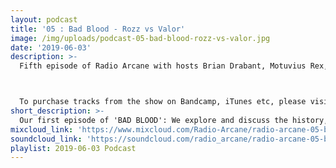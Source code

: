 ```yaml
---
layout: podcast
title: '05 : Bad Blood - Rozz vs Valor'
image: /img/uploads/podcast-05-bad-blood-rozz-vs-valor.jpg
date: '2019-06-03'
description: >-
  Fifth episode of Radio Arcane with hosts Brian Drabant, Motuvius Rex, Gothic Bastard, Sorrow Vomit and Kaleidoscope with special guest input from 'Ultimate Christian Death Fan' Randy. Our first episode of 'BAD BLOOD': We explore and discuss the history, art and drama of Christian Death and the divide between Rozz and Valor. Specialty segment 'Deep Cuts' with Sorrow Vomit : And quite a bit of awkward banter between the hosts to keep them from weeping and moaning their mortal gloom. Recorded and produced at the non-profit Art Sanctuary in Louisville, KY, Radio Arcane is a collective of Dark Music Specialists that host events, live music and dark arts entertainment.



  To purchase tracks from the show on Bandcamp, iTunes etc, please visit our new website and click on our "Playlists". There are links to bands social media pages as well.
short_description: >-
  Our first episode of 'BAD BLOOD': We explore and discuss the history, art and drama of Christian Death and the divide between Rozz and Valor.
mixcloud_link: 'https://www.mixcloud.com/Radio-Arcane/radio-arcane-05-bad-blood-rozz-vs-valor'
soundcloud_link: 'https://soundcloud.com/radio_arcane/radio-arcane-05-bad-blood-rozz-vs-valor'
playlist: 2019-06-03 Podcast
---
```

